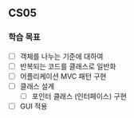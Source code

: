 CS05
----------------

### 학습 목표

* [ ] 객체를 나누는 기준에 대하여
* [ ] 반복되는 코드를 클래스로 일반화
* [ ] 어플리케이션 MVC 패턴 구현
* [ ] 클래스 설계
    * [ ] 포인터 클래스 (인터페이스) 구현
* [ ] GUI 적용